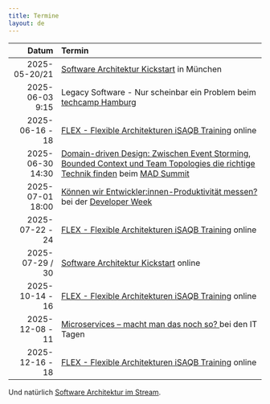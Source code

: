 ```yaml
---
title: Termine
layout: de
---
```


|            Datum | Termin                                                                                                                                                                   |
|-----------------:|:-------------------------------------------------------------------------------------------------------------------------------------------------------------------------|
| 2025-05-20/21 | [Software Architektur Kickstart](https://www.socreatory.com/de/trainings/arch-kickstart) in München |
| 2025-06-03 9:15 | Legacy Software - Nur scheinbar ein Problem beim [techcamp Hamburg](https://techcamp.hamburg/programm-2025/) |
|  2025-06-16 - 18 | [FLEX - Flexible Architekturen iSAQB Training](https://www.socreatory.com/de/trainings/flex) online                                                                      |
| 2025-06-30 14:30 | [Domain-driven Design: Zwischen Event Storming, Bounded Context und Team Topologies die richtige Technik finden](https://mad-summit.de/domain-driven-design/domain-driven-design-die-richtige-technik-finden/) beim [MAD Summit](https://mad-summit.de/) |
| 2025-07-01 18:00 | [Können wir Entwickler:innen-Produktivität messen?](https://www.developer-week.de/programm/#/talk/konnen-wir-entwicklerinnen-produktivitat-messen) bei der [Developer Week](https://www.developer-week.de/) |
|  2025-07-22 - 24 | [FLEX - Flexible Architekturen iSAQB Training](https://www.socreatory.com/de/trainings/flex) online                                                                      |
| 2025-07-29 / 30 | [Software Architektur Kickstart](https://www.socreatory.com/de/trainings/arch-kickstart) online |
|  2025-10-14 - 16 | [FLEX - Flexible Architekturen iSAQB Training](https://www.socreatory.com/de/trainings/flex) online |
| 2025-12-08 - 11 | [Microservices – macht man das noch so? ](https://www.ittage.informatik-aktuell.de/programm/2025/microservices-macht-man-das-noch-so.html) bei den IT Tagen |
|  2025-12-16 - 18 | [FLEX - Flexible Architekturen iSAQB Training](https://www.socreatory.com/de/trainings/flex) online |

Und natürlich [Software Architektur im
Stream](https://software-architektur.tv/).
